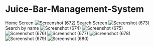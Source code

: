 # Juice-Bar-Management-System

Home Screen
![Screenshot (672)](https://github.com/Ishini0818/Juice-Bar-Management-System/assets/101697017/dece16a7-c84b-4633-9685-a9809f9eaa93)
Search Screen
![Screenshot (673)](https://github.com/Ishini0818/Juice-Bar-Management-System/assets/101697017/d40e5ba1-4d13-4c6a-89b7-2f592bb837d6)
Search by name
![Screenshot (674)](https://github.com/Ishini0818/Juice-Bar-Management-System/assets/101697017/154b9046-fd67-4fa4-8587-c8f7e027be78)
![Screenshot (675)](https://github.com/Ishini0818/Juice-Bar-Management-System/assets/101697017/4d77add6-a0bd-48c0-bb86-8f90cc077ba5)
![Screenshot (676)](https://github.com/Ishini0818/Juice-Bar-Management-System/assets/101697017/6c3e3b26-c5cb-421a-95ff-f109a5411c02)
![Screenshot (677)](https://github.com/Ishini0818/Juice-Bar-Management-System/assets/101697017/821ef050-67ec-47a1-8fa6-88d9f071faaf)
![Screenshot (678)](https://github.com/Ishini0818/Juice-Bar-Management-System/assets/101697017/c20ea6a8-5c2a-42e2-a6f2-9b8d83f95907)
![Screenshot (679)](https://github.com/Ishini0818/Juice-Bar-Management-System/assets/101697017/207808ef-b5f3-49ac-8418-ddd87dea7e26)
![Screenshot (680)](https://github.com/Ishini0818/Juice-Bar-Management-System/assets/101697017/db699638-a79d-4cf0-b295-58b0c1fe9b46)
